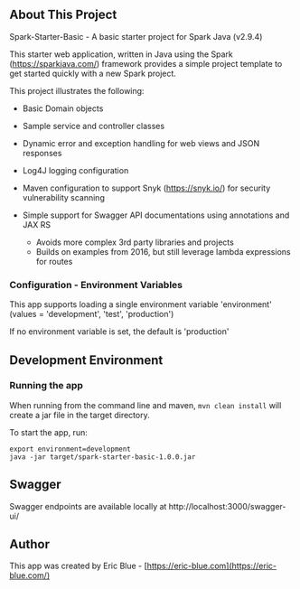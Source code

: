 ## About This Project

Spark-Starter-Basic - A basic starter project for Spark Java (v2.9.4)

This starter web application, written in Java using the Spark (https://sparkjava.com/) framework provides a simple project template to get started quickly with a new Spark project.

This project illustrates the following:

- Basic Domain objects 

- Sample service and controller classes

- Dynamic error and exception handling for web views and JSON responses

- Log4J logging configuration

- Maven configuration to support Snyk (https://snyk.io/) for security vulnerability scanning

- Simple support for Swagger API documentations using annotations and JAX RS
  - Avoids more complex 3rd party libraries and projects
  - Builds on examples from 2016, but still leverage lambda expressions for routes


### Configuration - Environment Variables

This app supports loading a single environment variable 'environment' (values = 'development', 'test', 'production')

If no environment variable is set, the default is 'production'


## Development Environment

### Running the app

When running from the command line and maven, ```mvn clean install``` will create a jar file in the target directory.

To start the app, run:

```
export environment=development
java -jar target/spark-starter-basic-1.0.0.jar
```


## Swagger

Swagger endpoints are available locally at http://localhost:3000/swagger-ui/


## Author

This app was created by Eric Blue - [https://eric-blue.com](https://eric-blue.com/)
